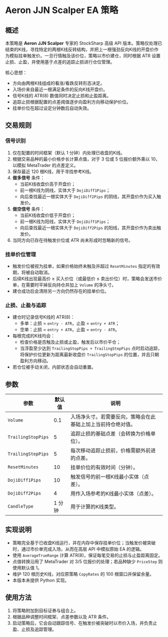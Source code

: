 # Aeron JJN Scalper EA 策略

## 概述
本策略是 **Aeron JJN Scalper** 专家的 StockSharp 高级 API 版本。策略仅处理已结束的K线，寻找特定的两根K线反转结构，并把上一根强劲反向K线的开盘价作为模拟挂单触发价。一旦行情触及该价位，策略以市价建仓，同时根据 ATR 设置止损、止盈，并使用基于点差的追踪止损进行仓位管理。

核心思想：

* 方向由两根K线组成的看涨/看跌反转形态决定。
* 入场价来自最近一根满足条件的反向K线开盘价。
* 信号K线的 ATR(8) 数值同时决定止损和止盈距离。
* 追踪止损根据配置的点差阈值逐步向盈利方向移动保护价位。
* 挂单价位在超过设定分钟数后自动失效。

## 交易规则
### 信号识别
1. 仅在配置的时间框架（默认 1 分钟）内处理已收盘的K线。
2. 根据交易品种的最小价格步长计算点值，对于 3 位或 5 位报价额外乘以 10，以模拟 MetaTrader 的点差定义。
3. 保存最近 120 根K线，用于寻找参考K线。
4. **做多信号** 条件：
   * 当前K线收盘价高于开盘价；
   * 前一根K线为阴线，实体大于 `DojiDiff1Pips`；
   * 向后查找最近一根实体大于 `DojiDiff2Pips` 的阴线，其开盘价作为买入触发价。
5. **做空信号** 条件：
   * 当前K线收盘价低于开盘价；
   * 前一根K线为阳线，实体大于 `DojiDiff1Pips`；
   * 向后查找最近一根实体大于 `DojiDiff2Pips` 的阳线，其开盘价作为卖出触发价。
6. 当同方向已存在待触发价位或 ATR 尚未形成时忽略新的信号。

### 挂单价位管理
* 触发价位被视为挂单，如果价格始终未触及并超过 `ResetMinutes` 指定的有效期，将被自动取消。
* 后续K线出现最高价 ≥ 买入价位（或最低价 ≤ 卖出价位）时，策略会发送市价单，在需要时平掉反向持仓并加上 `Volume` 的净头寸。
* 建仓成功后会清除另一方向仍然存在的挂单价位。

### 止损、止盈与追踪
* 建仓时记录信号K线的 ATR(8)：
  * 多单：止损 = `entry - ATR`，止盈 = `entry + ATR`；
  * 空单：止损 = `entry + ATR`，止盈 = `entry - ATR`。
* 每根完成的K线均会：
  * 检查价格是否触及止损或止盈，触发后以市价平仓；
  * 当浮盈至少达到 `TrailingStopPips + TrailingStepPips` 点时启动追踪，将保护价位更新为距离最新收盘价 `TrailingStopPips` 的位置，并且只朝盈利方向移动。
* 若仓位被手动关闭，内部状态会自动重置。

## 参数
| 参数 | 默认值 | 说明 |
|------|--------|------|
| `Volume` | 0.1 | 入场净头寸。若需要反向，策略会在此基础上加上当前持仓绝对值。|
| `TrailingStopPips` | 5 | 追踪止损的基础点差（会转换为价格单位）。|
| `TrailingStepPips` | 5 | 每次移动追踪止损前，价格需额外前进的点差。|
| `ResetMinutes` | 10 | 挂单价位的有效时间（分钟）。|
| `DojiDiff1Pips` | 10 | 触发信号的前一根K线最小实体（点差）。|
| `DojiDiff2Pips` | 4 | 用作入场参考的K线最小实体（点差）。|
| `CandleType` | 1 分钟 | 用于计算的K线类型。|

## 实现说明
* 策略完全基于已收盘K线运行，并在内存中保存挂单价位；当触发价被突破时，通过市价单完成入场，从而在高层 API 中模拟原始 EA 的逻辑。
* 使用 `AverageTrueRange` 计算 ATR(8)，保证每笔交易的止损与止盈距离固定。
* 点值转换沿用了 MetaTrader 对 3/5 位报价的处理；若品种缺少 `PriceStep` 则使用默认值 1。
* 维护 120 根历史K线，对应原策略 `CopyRates` 的 100 根窗口并保留余量。
* 本版本未提供 Python 实现。

## 使用方法
1. 将策略附加到目标证券与组合上。
2. 根据品种调整时间框架、点差参数以及 ATR 条件。
3. 启动策略后，它会自动跟踪信号、在触发价被突破时以市价入场，并负责止盈、止损及追踪管理。
